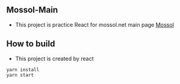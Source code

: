 ## Mossol-Main

* This project is practice React for mossol.net main page [Mossol](http://mossol.net)
  
## How to build

* This project is created by react

```
yarn install 
yarn start
```


